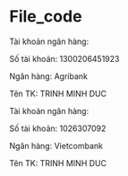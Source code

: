# File_code

Tài khoản ngân hàng:

Số tài khoản: 1300206451923

Ngân hàng: Agribank

Tên TK: TRINH MINH DUC

Tài khoản ngân hàng:

Số tài khoản: 1026307092

Ngân hàng: Vietcombank

Tên TK: TRINH MINH DUC

